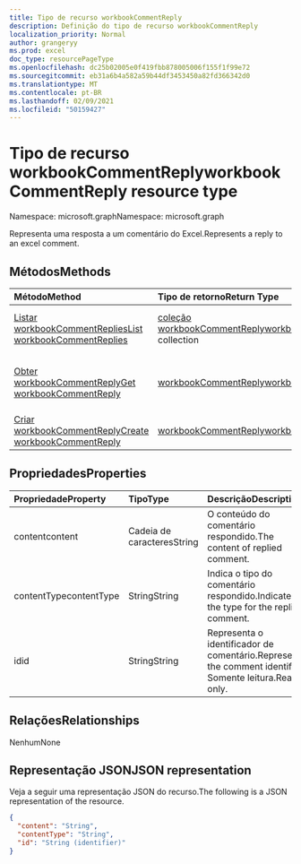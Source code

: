 ```yaml
---
title: Tipo de recurso workbookCommentReply
description: Definição do tipo de recurso workbookCommentReply
localization_priority: Normal
author: grangeryy
ms.prod: excel
doc_type: resourcePageType
ms.openlocfilehash: dc25b02005e0f419fbb878005006f155f1f99e72
ms.sourcegitcommit: eb31a6b4a582a59b44df3453450a82fd366342d0
ms.translationtype: MT
ms.contentlocale: pt-BR
ms.lasthandoff: 02/09/2021
ms.locfileid: "50159427"
---
```

# <a name="workbookcommentreply-resource-type"></a><span data-ttu-id="d269c-103">Tipo de recurso workbookCommentReply</span><span class="sxs-lookup"><span data-stu-id="d269c-103">workbookCommentReply resource type</span></span>

<span data-ttu-id="d269c-104">Namespace: microsoft.graph</span><span class="sxs-lookup"><span data-stu-id="d269c-104">Namespace: microsoft.graph</span></span>

<span data-ttu-id="d269c-105">Representa uma resposta a um comentário do Excel.</span><span class="sxs-lookup"><span data-stu-id="d269c-105">Represents a reply to an excel comment.</span></span>

## <a name="methods"></a><span data-ttu-id="d269c-106">Métodos</span><span class="sxs-lookup"><span data-stu-id="d269c-106">Methods</span></span>

| <span data-ttu-id="d269c-107">Método</span><span class="sxs-lookup"><span data-stu-id="d269c-107">Method</span></span>       | <span data-ttu-id="d269c-108">Tipo de retorno</span><span class="sxs-lookup"><span data-stu-id="d269c-108">Return Type</span></span> | <span data-ttu-id="d269c-109">Descrição</span><span class="sxs-lookup"><span data-stu-id="d269c-109">Description</span></span> |
|:-------------|:------------|:------------|
| [<span data-ttu-id="d269c-110">Listar workbookCommentReplies</span><span class="sxs-lookup"><span data-stu-id="d269c-110">List workbookCommentReplies</span></span>](../api/workbookcomment-list-replies.md) | <span data-ttu-id="d269c-111">[coleção workbookCommentReply](workbookcommentreply.md)</span><span class="sxs-lookup"><span data-stu-id="d269c-111">[workbookCommentReply](workbookcommentreply.md) collection</span></span> | <span data-ttu-id="d269c-112">Recupere uma lista de objetos workbookcommentreply.</span><span class="sxs-lookup"><span data-stu-id="d269c-112">Retrieve a list of workbookcommentreply objects.</span></span> |
| [<span data-ttu-id="d269c-113">Obter workbookCommentReply</span><span class="sxs-lookup"><span data-stu-id="d269c-113">Get workbookCommentReply</span></span>](../api/workbookcommentreply-get.md) | [<span data-ttu-id="d269c-114">workbookCommentReply</span><span class="sxs-lookup"><span data-stu-id="d269c-114">workbookCommentReply</span></span>](workbookcommentreply.md) | <span data-ttu-id="d269c-115">Leia as propriedades e as relações do objeto workbookCommentReply.</span><span class="sxs-lookup"><span data-stu-id="d269c-115">Read properties and relationships of workbookCommentReply object.</span></span> |
| [<span data-ttu-id="d269c-116">Criar workbookCommentReply</span><span class="sxs-lookup"><span data-stu-id="d269c-116">Create workbookCommentReply</span></span>](../api/workbookcomment-post-replies.md) | [<span data-ttu-id="d269c-117">workbookCommentReply</span><span class="sxs-lookup"><span data-stu-id="d269c-117">workbookCommentReply</span></span>](workbookcommentreply.md) | <span data-ttu-id="d269c-118">Crie uma nova workbookCommentReply.</span><span class="sxs-lookup"><span data-stu-id="d269c-118">Create a new workbookCommentReply.</span></span> |

## <a name="properties"></a><span data-ttu-id="d269c-119">Propriedades</span><span class="sxs-lookup"><span data-stu-id="d269c-119">Properties</span></span>

| <span data-ttu-id="d269c-120">Propriedade</span><span class="sxs-lookup"><span data-stu-id="d269c-120">Property</span></span>     | <span data-ttu-id="d269c-121">Tipo</span><span class="sxs-lookup"><span data-stu-id="d269c-121">Type</span></span>        | <span data-ttu-id="d269c-122">Descrição</span><span class="sxs-lookup"><span data-stu-id="d269c-122">Description</span></span> |
|:-------------|:------------|:------------|
|<span data-ttu-id="d269c-123">content</span><span class="sxs-lookup"><span data-stu-id="d269c-123">content</span></span>|<span data-ttu-id="d269c-124">Cadeia de caracteres</span><span class="sxs-lookup"><span data-stu-id="d269c-124">String</span></span>|<span data-ttu-id="d269c-125">O conteúdo do comentário respondido.</span><span class="sxs-lookup"><span data-stu-id="d269c-125">The content of replied comment.</span></span>|
|<span data-ttu-id="d269c-126">contentType</span><span class="sxs-lookup"><span data-stu-id="d269c-126">contentType</span></span>|<span data-ttu-id="d269c-127">String</span><span class="sxs-lookup"><span data-stu-id="d269c-127">String</span></span>|<span data-ttu-id="d269c-128">Indica o tipo do comentário respondido.</span><span class="sxs-lookup"><span data-stu-id="d269c-128">Indicates the type for the replied comment.</span></span>|
|<span data-ttu-id="d269c-129">id</span><span class="sxs-lookup"><span data-stu-id="d269c-129">id</span></span>|<span data-ttu-id="d269c-130">String</span><span class="sxs-lookup"><span data-stu-id="d269c-130">String</span></span>|<span data-ttu-id="d269c-131">Representa o identificador de comentário.</span><span class="sxs-lookup"><span data-stu-id="d269c-131">Represents the comment identifier.</span></span> <span data-ttu-id="d269c-132">Somente leitura.</span><span class="sxs-lookup"><span data-stu-id="d269c-132">Read-only.</span></span>|

## <a name="relationships"></a><span data-ttu-id="d269c-133">Relações</span><span class="sxs-lookup"><span data-stu-id="d269c-133">Relationships</span></span>

<span data-ttu-id="d269c-134">Nenhum</span><span class="sxs-lookup"><span data-stu-id="d269c-134">None</span></span>

## <a name="json-representation"></a><span data-ttu-id="d269c-135">Representação JSON</span><span class="sxs-lookup"><span data-stu-id="d269c-135">JSON representation</span></span>

<span data-ttu-id="d269c-136">Veja a seguir uma representação JSON do recurso.</span><span class="sxs-lookup"><span data-stu-id="d269c-136">The following is a JSON representation of the resource.</span></span>

<!-- {
  "blockType": "resource",
  "optionalProperties": [

  ],
  "@odata.type": "microsoft.graph.workbookCommentReply",
  "keyProperty": "id"
}-->

```json
{
  "content": "String",
  "contentType": "String",
  "id": "String (identifier)"
}
```

<!-- uuid: 16cd6b66-4b1a-43a1-adaf-3a886856ed98
2019-02-04 14:57:30 UTC -->
<!-- {
  "type": "#page.annotation",
  "description": "workbookCommentReply resource",
  "keywords": "",
  "section": "documentation",
  "tocPath": ""
}-->


